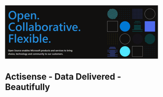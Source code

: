 ![Open Source at Microsoft](https://github.com/microsoft/.github/blob/main/images/open-at-microsoft.png) 

# Actisense - Data Delivered - Beautifully
